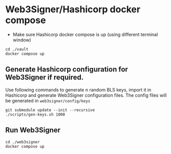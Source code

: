 # Web3Signer/Hashicorp docker compose

- Make sure Hashicorp docker compose is up (using different terminal window)
```
cd ./vault
docker compose up
```

## Generate Hashicorp configuration for Web3Signer if required.

Use following commands to generate n random BLS keys, import it in Hashicorp and generate Web3Signer configuration files.
The config files will be generated in `web3signer/config/keys`

```
git submodule update --init --recursive
./scripts/gen-keys.sh 1000
```

## Run Web3Signer
```
cd ./web3signer
docker compose up
```